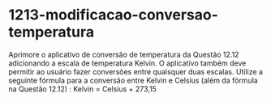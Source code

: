 # 1213-modificacao-conversao-temperatura
Aprimore o aplicativo de conversão de temperatura da Questão 12.12 adicionando a escala de temperatura Kelvin. 
O aplicativo também deve permitir ao usuário fazer conversões entre quaisquer duas escalas. Utilize a seguinte
fórmula para a conversão entre Kelvin e Celsius (além da fórmula na Questão 12.12) :
Kelvin = Celsius + 273,15
